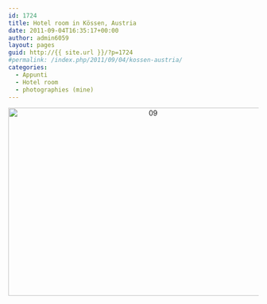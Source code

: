```yaml
---
id: 1724
title: Hotel room in Kössen, Austria
date: 2011-09-04T16:35:17+00:00
author: admin6059
layout: pages
guid: http://{{ site.url }}/?p=1724
#permalink: /index.php/2011/09/04/kossen-austria/
categories:
  - Appunti
  - Hotel room
  - photographies (mine)
---
```

<p style="text-align: center;">
  <p style="text-align: center;">
    <img class="aligncenter size-full wp-image-3513" src="{{ site.url }}/images/uploads/2011/09/09-1.jpg" alt="09" width="567" height="378" srcset="{{ site.url }}/images/uploads/2011/09/09-1.jpg 567w, {{ site.url }}/images/uploads/2011/09/09-1-300x200.jpg 300w, {{ site.url }}/images/uploads/2011/09/09-1-330x220.jpg 330w" sizes="(max-width: 567px) 100vw, 567px" />
  </p>